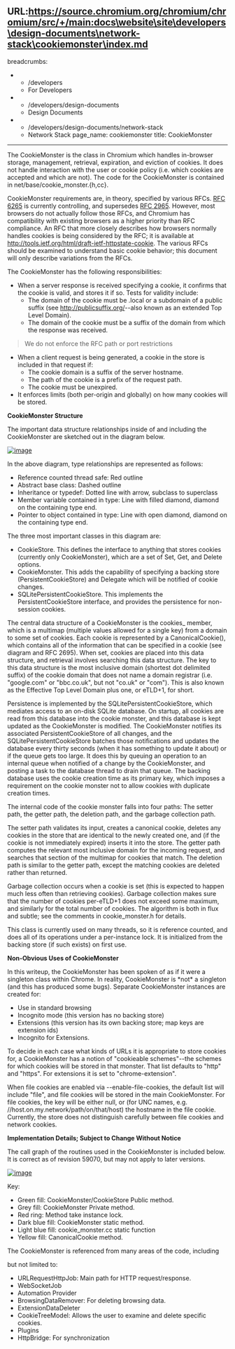 URL:https://source.chromium.org/chromium/chromium/src/+/main:docs\website\site\developers\design-documents\network-stack\cookiemonster\index.md
---
breadcrumbs:
- - /developers
  - For Developers
- - /developers/design-documents
  - Design Documents
- - /developers/design-documents/network-stack
  - Network Stack
page_name: cookiemonster
title: CookieMonster
---

The CookieMonster is the class in Chromium which handles in-browser storage,
management, retrieval, expiration, and eviction of cookies. It does not handle
interaction with the user or cookie policy (i.e. which cookies are accepted and
which are not). The code for the CookieMonster is contained in
net/base/cookie_monster.{h,cc}.

CookieMonster requirements are, in theory, specified by various RFCs. [RFC
6265](http://datatracker.ietf.org/doc/rfc6265/) is currently controlling, and
supersedes [RFC 2965](http://datatracker.ietf.org/doc/rfc2965/). However, most
browsers do not actually follow those RFCs, and Chromium has compatibility with
existing browsers as a higher priority than RFC compliance. An RFC that more
closely describes how browsers normally handles cookies is being considered by
the RFC; it is available at
<http://tools.ietf.org/html/draft-ietf-httpstate-cookie>. The various RFCs
should be examined to understand basic cookie behavior; this document will only
describe variations from the RFCs.

The CookieMonster has the following responsibilities:

*   When a server response is received specifying a cookie, it confirms
            that the cookie is valid, and stores it if so. Tests for validity
            include:
    *   The domain of the cookie must be .local or a subdomain of a
                public suffix (see <http://publicsuffix.org/>--also known as an
                extended Top Level Domain).
    *   The domain of the cookie must be a suffix of the domain from
                which the response was received.

> We do not enforce the RFC path or port restrictions

*   When a client request is being generated, a cookie in the store is
            included in that request if:
    *   The cookie domain is a suffix of the server hostname.
    *   The path of the cookie is a prefix of the request path.
    *   The cookie must be unexpired.
*   It enforces limits (both per-origin and globally) on how many
            cookies will be stored.

**CookieMonster Structure**

The important data structure relationships inside of and including the
CookieMonster are sketched out in the diagram below.

[<img alt="image"
src="/developers/design-documents/network-stack/cookiemonster/CM-inheritance.svg">](/developers/design-documents/network-stack/cookiemonster/CM-inheritance.svg)

In the above diagram, type relationships are represented as follows:

*   Reference counted thread safe: Red outline
*   Abstract base class: Dashed outline
*   Inheritance or typedef: Dotted line with arrow, subclass to
            superclass
*   Member variable contained in type: Line with filled diamond, diamond
            on the containing type end.
*   Pointer to object contained in type: Line with open diamond, diamond
            on the containing type end.

The three most important classes in this diagram are:

*   CookieStore. This defines the interface to anything that stores
            cookies (currently only CookieMonster), which are a set of Set, Get,
            and Delete options.
*   CookieMonster. This adds the capability of specifying a backing
            store (PersistentCookieStore) and Delegate which will be notified of
            cookie changes.
*   SQLitePersistentCookieStore. This implements the
            PersistentCookieStore interface, and provides the persistence for
            non-session cookies.

The central data structure of a CookieMonster is the cookies_ member, which is a
multimap (multiple values allowed for a single key) from a domain to some set of
cookies. Each cookie is represented by a CanonicalCookie(), which contains all
of the information that can be specified in a cookie (see diagram and RFC 2695).
When set, cookies are placed into this data structure, and retrieval involves
searching this data structure. The key to this data structure is the most
inclusive domain (shortest dot delimited suffix) of the cookie domain that does
not name a domain registrar (i.e. "google.com" or "bbc.co.uk", but not "co.uk"
or "com"). This is also known as the Effective Top Level Domain plus one, or
eTLD+1, for short.

Persistence is implemented by the SQLitePersistentCookieStore, which mediates
access to an on-disk SQLite database. On startup, all cookies are read from this
database into the cookie monster, and this database is kept updated as the
CookieMonster is modified. The CookieMonster notifies its associated
PersistentCookieStore of all changes, and the SQLitePersistentCookieStore
batches those notifications and updates the database every thirty seconds (when
it has something to update it about) or if the queue gets too large. It does
this by queuing an operation to an internal queue when notified of a change by
the CookieMonster, and posting a task to the database thread to drain that
queue. The backing database uses the cookie creation time as its primary key,
which imposes a requirement on the cookie monster not to allow cookies with
duplicate creation times.

The internal code of the cookie monster falls into four paths: The setter path,
the getter path, the deletion path, and the garbage collection path.

The setter path validates its input, creates a canonical cookie, deletes any
cookies in the store that are identical to the newly created one, and (if the
cookie is not immediately expired) inserts it into the store. The getter path
computes the relevant most inclusive domain for the incoming request, and
searches that section of the multimap for cookies that match. The deletion path
is similar to the getter path, except the matching cookies are deleted rather
than returned.

Garbage collection occurs when a cookie is set (this is expected to happen much
less often than retrieving cookies). Garbage collection makes sure that the
number of cookies per-eTLD+1 does not exceed some maximum, and similarly for the
total number of cookies. The algorithm is both in flux and subtle; see the
comments in cookie_monster.h for details.

This class is currently used on many threads, so it is reference counted, and
does all of its operations under a per-instance lock. It is initialized from the
backing store (if such exists) on first use.

**Non-Obvious Uses of CookieMonster**

In this writeup, the CookieMonster has been spoken of as if it were a singleton
class within Chrome. In reality, CookieMonster is \*not\* a singleton (and this
has produced some bugs). Separate CookieMonster instances are created for:

*   Use in standard browsing
*   Incognito mode (this version has no backing store)
*   Extensions (this version has its own backing store; map keys are
            extension ids)
*   Incognito for Extensions.

To decide in each case what kinds of URLs it is appropriate to store cookies
for, a CookieMonster has a notion of "cookieable schemes"--the schemes for which
cookies will be stored in that monster. That list defaults to "http" and
"https". For extensions it is set to "chrome-extension".

When file cookies are enabled via --enable-file-cookies, the default list will
include "file", and file cookies will be stored in the main CookieMonster. For
file cookies, the key will be either null, or (for UNC names, e.g.
//host.on.my.network/path/on/that/host) the hostname in the file cookie.
Currently, the store does not distinguish carefully between file cookies and
network cookies.

**Implementation Details; Subject to Change Without Notice**

The call graph of the routines used in the CookieMonster is included below. It
is correct as of revision 59070, but may not apply to later versions.

[<img alt="image"
src="/developers/design-documents/network-stack/cookiemonster/CM-method-calls-new.svg">](/developers/design-documents/network-stack/cookiemonster/CM-method-calls-new.svg)

Key:

*   Green fill: CookieMonster/CookieStore Public method.
*   Grey fill: CookieMonster Private method.
*   Red ring: Method take instance lock.
*   Dark blue fill: CookieMonster static method.
*   Light blue fill: cookie_monster.cc static function
*   Yellow fill: CanonicalCookie method.

The CookieMonster is referenced from many areas of the code, including

but not limited to:

*   URLRequestHttpJob: Main path for HTTP request/response.
*   WebSocketJob
*   Automation Provider
*   BrowsingDataRemover: For deleting browsing data.
*   ExtensionDataDeleter
*   CookieTreeModel: Allows the user to examine and delete specific
            cookies.
*   Plugins
*   HttpBridge: For synchronization
